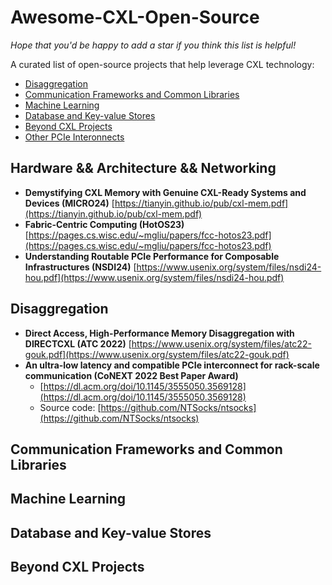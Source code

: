 # Awesome-CXL-Open-Source
 *Hope that you'd be happy to add a star if you think this list is helpful!*

A curated list of open-source projects that help leverage CXL technology:

- [Disaggregation](#disaggregation)
- [Communication Frameworks and Common Libraries](#communication-frameworks-and-common-libraries)
- [Machine Learning](#machine-learning)
- [Database and Key-value Stores](#database-and-key-value-stores)
- [Beyond CXL Projects](#beyond-cxl-projects)
- [Other PCIe Interonnects](#other-pcie-interconnects)

## Hardware && Architecture && Networking

- **Demystifying CXL Memory with Genuine CXL-Ready Systems and Devices (MICRO24)** [https://tianyin.github.io/pub/cxl-mem.pdf](https://tianyin.github.io/pub/cxl-mem.pdf)
- **Fabric-Centric Computing (HotOS23)** [https://pages.cs.wisc.edu/~mgliu/papers/fcc-hotos23.pdf](https://pages.cs.wisc.edu/~mgliu/papers/fcc-hotos23.pdf)
- **Understanding Routable PCIe Performance for Composable Infrastructures (NSDI24)** [https://www.usenix.org/system/files/nsdi24-hou.pdf](https://www.usenix.org/system/files/nsdi24-hou.pdf)

## Disaggregation

- **Direct Access, High-Performance Memory Disaggregation with DIRECTCXL (ATC 2022)** [https://www.usenix.org/system/files/atc22-gouk.pdf](https://www.usenix.org/system/files/atc22-gouk.pdf)
- **An ultra-low latency and compatible PCIe interconnect for rack-scale communication (CoNEXT 2022 Best Paper Award)**
  - [https://dl.acm.org/doi/10.1145/3555050.3569128](https://dl.acm.org/doi/10.1145/3555050.3569128)
  - Source code: [https://github.com/NTSocks/ntsocks](https://github.com/NTSocks/ntsocks)

## Communication Frameworks and Common Libraries

## Machine Learning 

## Database and Key-value Stores

## Beyond CXL Projects


